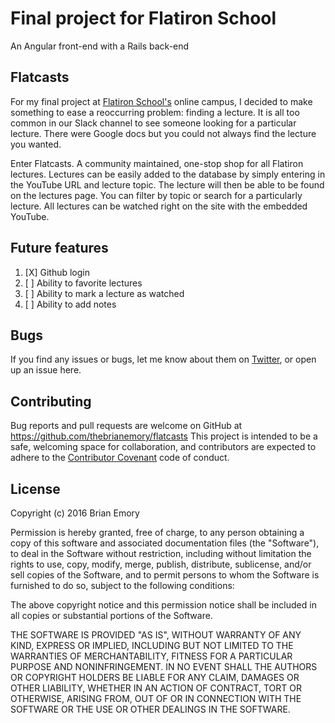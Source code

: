 # Final project for Flatiron School
An Angular front-end with a Rails back-end

## Flatcasts
For my final project at [Flatiron School's](http://www.flatironschool.com) online campus, I decided to make something to ease a reoccurring problem: finding a lecture. It is all too common in our Slack channel to see someone looking for a particular lecture. There were Google docs but you could not always find the lecture you wanted.

Enter Flatcasts. A community maintained, one-stop shop for all Flatiron lectures. Lectures can be easily added to the database by simply entering in the YouTube URL and lecture topic. The lecture will then be able to be found on the lectures page. You can filter by topic or search for a particularly lecture. All lectures can be watched right on the site with the embedded YouTube.

## Future features
1. [X] Github login
2. [ ] Ability to favorite lectures
3. [ ] Ability to mark a lecture as watched
4. [ ] Ability to add notes

## Bugs

If you find any issues or bugs, let me know about them on [Twitter](http://twitter.com/thebrianemory), or open up an issue here.

## Contributing

Bug reports and pull requests are welcome on GitHub at https://github.com/thebrianemory/flatcasts This project is intended to be a safe, welcoming space for collaboration, and contributors are expected to adhere to the [Contributor Covenant](http://contributor-covenant.org) code of conduct.

## License
Copyright (c) 2016 Brian Emory

Permission is hereby granted, free of charge, to any person obtaining
a copy of this software and associated documentation files (the
"Software"), to deal in the Software without restriction, including
without limitation the rights to use, copy, modify, merge, publish,
distribute, sublicense, and/or sell copies of the Software, and to
permit persons to whom the Software is furnished to do so, subject to
the following conditions:

The above copyright notice and this permission notice shall be
included in all copies or substantial portions of the Software.

THE SOFTWARE IS PROVIDED "AS IS", WITHOUT WARRANTY OF ANY KIND,
EXPRESS OR IMPLIED, INCLUDING BUT NOT LIMITED TO THE WARRANTIES OF
MERCHANTABILITY, FITNESS FOR A PARTICULAR PURPOSE AND
NONINFRINGEMENT. IN NO EVENT SHALL THE AUTHORS OR COPYRIGHT HOLDERS BE
LIABLE FOR ANY CLAIM, DAMAGES OR OTHER LIABILITY, WHETHER IN AN ACTION
OF CONTRACT, TORT OR OTHERWISE, ARISING FROM, OUT OF OR IN CONNECTION
WITH THE SOFTWARE OR THE USE OR OTHER DEALINGS IN THE SOFTWARE.
